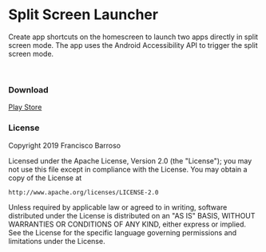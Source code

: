# Split Screen Launcher

Create app shortcuts on the homescreen to launch two apps directly in split screen mode. The app uses the Android Accessibility API to trigger the split screen mode.

<br>

### Download

[Play Store](https://play.google.com/store/apps/details?id=com.fb.splitscreenlauncher)


### License

Copyright 2019 Francisco Barroso

Licensed under the Apache License, Version 2.0 (the "License");
you may not use this file except in compliance with the License.
You may obtain a copy of the License at

    http://www.apache.org/licenses/LICENSE-2.0

Unless required by applicable law or agreed to in writing, software
distributed under the License is distributed on an "AS IS" BASIS,
WITHOUT WARRANTIES OR CONDITIONS OF ANY KIND, either express or implied.
See the License for the specific language governing permissions and
limitations under the License.